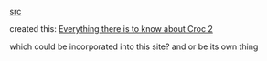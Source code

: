 [src](https://www.speedrun.com/users/Paulmall)

created this: [Everything there is to know about Croc 2](https://docs.google.com/document/d/14ZDhhvB0qRZ2UCqTnqAlsYnaRoreYJ2pOzj9CcTqGI0/edit?usp=sharing)

which could be incorporated into this site? and or be its own thing